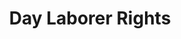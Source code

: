---
title: Day Laborer Rights
val: daylaborer
layout: profiles
name: Day Laborer

priority-rights:
  - { text: "I did not get paid for work I performed.", id: "hours-worked-violation" }
  - { text: "I was discriminated against based on my national origin.", id: "discrimination-violation" }
  - { text: "I did not get paid above $7.25 for work I performed.", id: "min-wage-violation" }

wage-rights:
  - { text: "I didn't get paid overtime when I worked more than 40 hours in a 7-day period.", id: "overtime-violation" }
  - { text: "My employer is not keeping accurate records of my wages and hours.", id: "recordkeeping-violation" }

equality-rights:
  - { text: "I was discriminated against based on my national origin.", id: "discrimination-violation" }
  - { text: "I’m being asked to show too much documentation.", id: "documentation-violation" }
  - { text: "I am being treated differently based on my citizenship or immigration status.", id: "citizenship-discrimination-violation" }

safety-rights:
  - { text: "I am working on machines that are unsafe.", id: "health-safety-violation" }
  - { text: "I am not being provided required safety gear, such as gloves or a harness 
and lifeline for falls.", id: "health-safety-violation" }
  - { text: "I’m afraid I’ll be fired for reporting a problem in my workplace.", id: "whistleblower-retaliation" }

organizing-rights:
  - { text: "I am being prevented from engaging with others to improve my working conditions.", id: "union-formation-retaliation" }
  - { text: "I am being retaliated against for supporting an effort to bring in a union to improve my work situation.", id: "union-formation-retaliation" }
  - { text: "I can’t get hired because the industry knows me as a union supporter.", id: "union-formation-retaliation" }

---